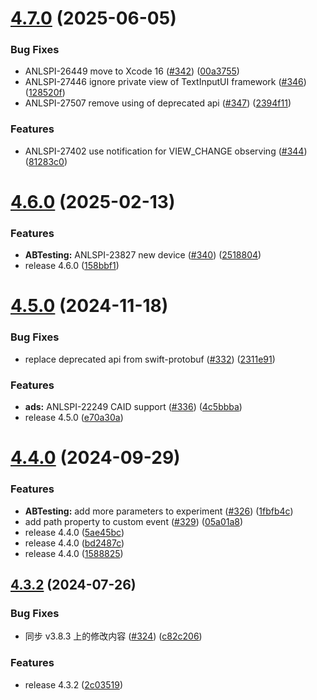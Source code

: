 # [4.7.0](https://github.com/growingio/growingio-sdk-ios-autotracker/compare/4.6.0...4.7.0) (2025-06-05)


### Bug Fixes

* ANLSPI-26449 move to Xcode 16 ([#342](https://github.com/growingio/growingio-sdk-ios-autotracker/issues/342)) ([00a3755](https://github.com/growingio/growingio-sdk-ios-autotracker/commit/00a3755b31aaa172ffdb34c54370af33eded2399))
* ANLSPI-27446 ignore private view of TextInputUI framework ([#346](https://github.com/growingio/growingio-sdk-ios-autotracker/issues/346)) ([128520f](https://github.com/growingio/growingio-sdk-ios-autotracker/commit/128520f693a48bc194924459188495bfcb153a32))
* ANLSPI-27507 remove using of deprecated api ([#347](https://github.com/growingio/growingio-sdk-ios-autotracker/issues/347)) ([2394f11](https://github.com/growingio/growingio-sdk-ios-autotracker/commit/2394f11104cb1bc05a7a545decc465e62555dfd9))


### Features

* ANLSPI-27402 use notification for VIEW_CHANGE observing ([#344](https://github.com/growingio/growingio-sdk-ios-autotracker/issues/344)) ([81283c0](https://github.com/growingio/growingio-sdk-ios-autotracker/commit/81283c0e7ec7d921227f5712a29b64cc60df80d5))



# [4.6.0](https://github.com/growingio/growingio-sdk-ios-autotracker/compare/4.5.0...4.6.0) (2025-02-13)


### Features

* **ABTesting:** ANLSPI-23827 new device ([#340](https://github.com/growingio/growingio-sdk-ios-autotracker/issues/340)) ([2518804](https://github.com/growingio/growingio-sdk-ios-autotracker/commit/2518804dde8fb34ae9d1a6fa256b80fc6a9b093c))
* release 4.6.0 ([158bbf1](https://github.com/growingio/growingio-sdk-ios-autotracker/commit/158bbf1c37bb3b0dd96862acd64b4fee2dfb3feb))



# [4.5.0](https://github.com/growingio/growingio-sdk-ios-autotracker/compare/4.4.0...4.5.0) (2024-11-18)


### Bug Fixes

* replace deprecated api from swift-protobuf ([#332](https://github.com/growingio/growingio-sdk-ios-autotracker/issues/332)) ([2311e91](https://github.com/growingio/growingio-sdk-ios-autotracker/commit/2311e9190eceb38693a695b29c166b80f393a4dd))


### Features

* **ads:** ANLSPI-22249 CAID support ([#336](https://github.com/growingio/growingio-sdk-ios-autotracker/issues/336)) ([4c5bbba](https://github.com/growingio/growingio-sdk-ios-autotracker/commit/4c5bbba765794b26636f2f30a610f00b974fc4f1))
* release 4.5.0 ([e70a30a](https://github.com/growingio/growingio-sdk-ios-autotracker/commit/e70a30abd4ab0757f1aea7f13523195570089064))



# [4.4.0](https://github.com/growingio/growingio-sdk-ios-autotracker/compare/4.3.2...4.4.0) (2024-09-29)


### Features

* **ABTesting:** add more parameters to experiment ([#326](https://github.com/growingio/growingio-sdk-ios-autotracker/issues/326)) ([1fbfb4c](https://github.com/growingio/growingio-sdk-ios-autotracker/commit/1fbfb4ca0aeeab2920d8a3688b878f4677dafe05))
* add path property to custom event ([#329](https://github.com/growingio/growingio-sdk-ios-autotracker/issues/329)) ([05a01a8](https://github.com/growingio/growingio-sdk-ios-autotracker/commit/05a01a8872117612a4f8a8ae85f2f1d7ec5f4813))
* release 4.4.0 ([5ae45bc](https://github.com/growingio/growingio-sdk-ios-autotracker/commit/5ae45bc12db142bdf246d97baf509a685c6fa96f))
* release 4.4.0 ([bd2487c](https://github.com/growingio/growingio-sdk-ios-autotracker/commit/bd2487c6ce6f469b03c73f1551fe44cffd96023b))
* release 4.4.0 ([1588825](https://github.com/growingio/growingio-sdk-ios-autotracker/commit/1588825295c52cf128c6b0a037f6de8c052a52b0))



## [4.3.2](https://github.com/growingio/growingio-sdk-ios-autotracker/compare/4.3.1...4.3.2) (2024-07-26)


### Bug Fixes

* 同步 v3.8.3 上的修改内容 ([#324](https://github.com/growingio/growingio-sdk-ios-autotracker/issues/324)) ([c82c206](https://github.com/growingio/growingio-sdk-ios-autotracker/commit/c82c206a840685e230dd355baa667daa17c904ca))


### Features

* release 4.3.2 ([2c03519](https://github.com/growingio/growingio-sdk-ios-autotracker/commit/2c0351982856db3e98de58c1ca46ada1b0ea5e6d))




